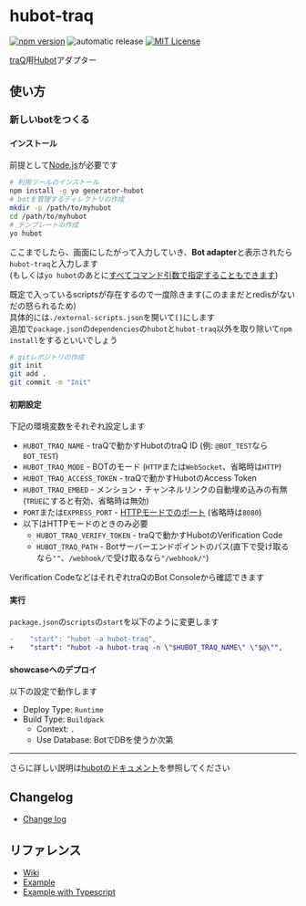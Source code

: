 # hubot-traq
[![npm version](https://badge.fury.io/js/hubot-traq.svg)](https://badge.fury.io/js/hubot-traq) ![automatic release](https://github.com/sapphi-red/hubot-traq/workflows/automatic%20release/badge.svg) [![MIT License](http://img.shields.io/badge/license-MIT-blue.svg?style=flat)](LICENSE)  

[traQ][]用[Hubot][]アダプター

## 使い方

### 新しいbotをつくる

#### インストール
前提として[Node.js][]が必要です
```bash
# 利用ツールのインストール
npm install -g yo generator-hubot
# botを管理するディレクトリの作成
mkdir -p /path/to/myhubot
cd /path/to/myhubot
# テンプレートの作成
yo hubot
```

ここまでしたら、画面にしたがって入力していき、**Bot adapter**と表示されたら`hubot-traq`と入力します  
(もしくは`yo hubot`のあとに[すべてコマンド引数で指定することもできます][cmd-docs])

既定で入っているscriptsが存在するので一度除きます(このままだとredisがないだの怒られるため)  
具体的には`./external-scripts.json`を開いて`[]`にします  
追加で`package.json`の`dependencies`の`hubot`と`hubot-traq`以外を取り除いて`npm install`をするといいでしょう  

```bash
# gitレポジトリの作成
git init
git add .
git commit -m "Init"
```

#### 初期設定
下記の環境変数をそれぞれ設定します
- `HUBOT_TRAQ_NAME` - traQで動かすHubotのtraQ ID (例: `@BOT_TEST`なら`BOT_TEST`)
- `HUBOT_TRAQ_MODE` - BOTのモード (`HTTP`または`WebSocket`、省略時は`HTTP`)
- `HUBOT_TRAQ_ACCESS_TOKEN` - traQで動かすHubotのAccess Token
- `HUBOT_TRAQ_EMBED` - メンション・チャンネルリンクの自動埋め込みの有無(`TRUE`にすると有効、省略時は無効)
- `PORT`または`EXPRESS_PORT` - [HTTPモードでのポート](https://github.com/hubotio/hubot/blob/master/docs/scripting.md#http-listener) (省略時は`8080`)
- 以下はHTTPモードのときのみ必要
  - `HUBOT_TRAQ_VERIFY_TOKEN` - traQで動かすHubotのVerification Code
  - `HUBOT_TRAQ_PATH` - Botサーバーエンドポイントのパス(直下で受け取るなら`""`、`/webhook/`で受け取るなら`"/webhook/"`)

Verification CodeなどはそれぞれtraQのBot Consoleから確認できます

#### 実行
`package.json`の`scripts`の`start`を以下のように変更します

```diff
-    "start": "hubot -a hubot-traq",
+    "start": "hubot -a hubot-traq -n \"$HUBOT_TRAQ_NAME\" \"$@\"",
```

#### showcaseへのデプロイ
以下の設定で動作します

- Deploy Type: `Runtime`
- Build Type: `Buildpack`
  - Context: `.`
  - Use Database: BotでDBを使うか次第

---

さらに詳しい説明は[hubotのドキュメント][docs]を参照してください

## Changelog
- [Change log][]

## リファレンス
- [Wiki][]
- [Example][]
- [Example with Typescript][]

[traQ]: https://github.com/traPtitech/traQ/
[Hubot]: https://hubot.github.com/
[Node.js]: https://nodejs.org/ja/
[cmd-docs]: https://hubot.github.com/docs/
[docs]: https://github.com/github/hubot/tree/master/docs
[Wiki]: https://github.com/sapphi-red/hubot-traq/wiki
[Example]: https://github.com/sapphi-red/traq-hubot-example
[Example with Typescript]: https://github.com/sapphi-red/traq-hubot-example-ts
[Change log]: https://github.com/sapphi-red/hubot-traq/blob/master/CHANGELOG.md
